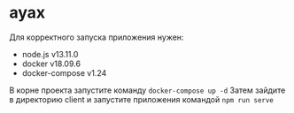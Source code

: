 # ayax
Для корректного запуска приложения нужен:
* node.js v13.11.0
* docker v18.09.6
* docker-compose v1.24

В корне проекта запустите команду `docker-compose up -d`
Затем зайдите в директорию client и запустите приложения командой `npm run serve`
